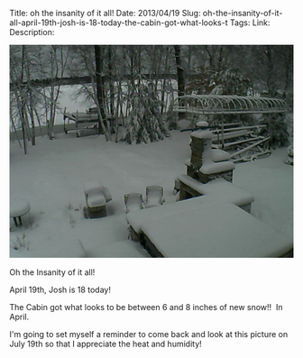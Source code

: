 Title: oh the insanity of it all!
Date: 2013/04/19
Slug: oh-the-insanity-of-it-all-april-19th-josh-is-18-today-the-cabin-got-what-looks-t
Tags: 
Link: 
Description: 


<img src="/images/25.media.tumblr.com/746b0c798284d68e4f12da178cfbbdff/tumblr_mlifbsVWRE1r729pmo1_1280.png" />

<p>Oh the Insanity of it all!</p>
<p>April 19th, Josh is 18 today!</p>
<p>The Cabin got what looks to be between 6 and 8 inches of new snow!!  In April.</p>
<p>I'm going to set myself a reminder to come back and look at this picture on July 19th so that I appreciate the heat and humidity!</p>

